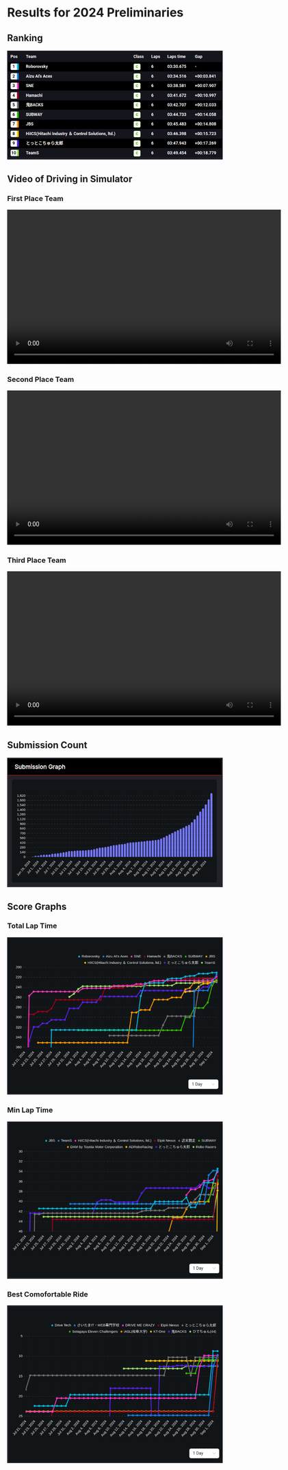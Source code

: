 # Results for 2024 Preliminaries

## Ranking

![順位](./images/aic_2024_preliminaries_result_ranking.png)

## Video of Driving in Simulator

### First Place Team

<video width="640" height="360" controls>
  <source src="https://d3jugu7tmdb7kf.cloudfront.net/ai-challenge_prd_simulator_build:69d31447-4c0c-4d0a-9a48-f1a056c19a5f/1/capture.mp4" type="video/mp4">
  Your browser does not support the video tag.
</video>

### Second Place Team

<video width="640" height="360" controls>
  <source src="https://d3jugu7tmdb7kf.cloudfront.net/ai-challenge_prd_simulator_build:697a0df5-e44b-4349-b5c0-d055a512911d/1/capture.mp4" type="video/mp4">
  Your browser does not support the video tag.
</video>

### Third Place Team

<video width="640" height="360" controls>
  <source src="https://d3jugu7tmdb7kf.cloudfront.net/ai-challenge_prd_simulator_build:dcda28e6-bfbb-422b-a874-71cc46ee86ba/1/capture.mp4" type="video/mp4">
  Your browser does not support the video tag.
</video>

## Submission Count

![提出回数](./images/aic_2024_preliminaries_result_submission.png)

## Score Graphs

### Total Lap Time

![Total Lap Time](./images/aic_2024_preliminaries_result_total_lap_time.png)

### Min Lap Time

![Min Lap Time](./images/aic_2024_preliminaries_result_min_lap_time.png)

### Best Comofortable Ride

![Comfortable Ride](./images/aic_2024_preliminaries_result_comfortable.png)
